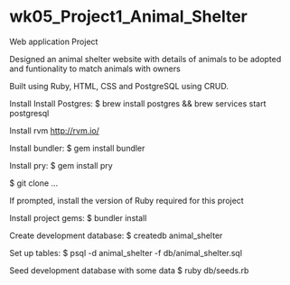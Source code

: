 # wk05_Project1_Animal_Shelter

Web application Project

Designed an animal shelter website with details of animals to be adopted and funtionality to match animals with owners

Built using Ruby, HTML, CSS and PostgreSQL using CRUD.


Install
Install Postgres: $ brew install postgres && brew services start postgresql

Install rvm http://rvm.io/

Install bundler: $ gem install bundler

Install pry: $ gem install pry

$ git clone ...

If prompted, install the version of Ruby required for this project

Install project gems: $ bundler install

Create development database: $ createdb animal_shelter

Set up tables: $ psql -d animal_shelter -f db/animal_shelter.sql

Seed development database with some data $ ruby db/seeds.rb

